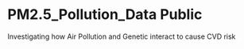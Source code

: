 # PM2.5_Pollution_Data Public
Investigating how Air Pollution and Genetic interact to cause CVD risk
